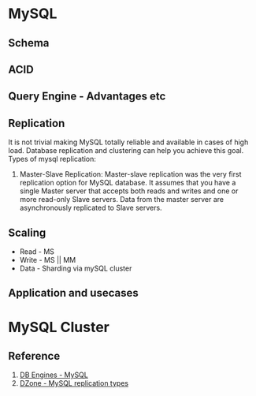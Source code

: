 # MySQL
## Schema
## ACID
## Query Engine - Advantages etc
## Replication
It is not trivial making MySQL totally reliable and available in cases of high load. Database replication and clustering can help you achieve this goal. Types of mysql replication:
1. Master-Slave Replication: Master-slave replication was the very first replication option for MySQL database. It assumes that you have a single Master server that accepts both reads and writes and one or more read-only Slave servers. Data from the master server are asynchronously replicated to Slave servers.

## Scaling
   - Read - MS
   - Write - MS || MM
   - Data - Sharding via mySQL cluster
## Application and usecases

# MySQL Cluster

## Reference
1. [DB Engines - MySQL](https://db-engines.com/en/system/MySQL)
2. [DZone - MySQL replication types](https://dzone.com/articles/pros-and-cons-of-mysql-replication-types)
